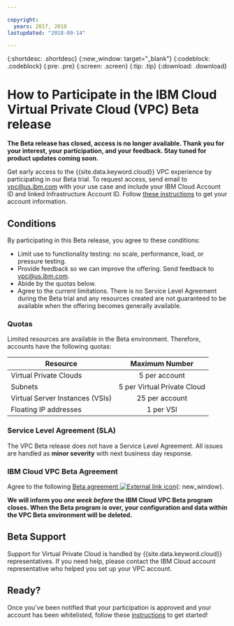 ```yaml
---

copyright:
  years: 2017, 2018
lastupdated: "2018-09-14"

---
```


{:shortdesc: .shortdesc}
{:new_window: target="_blank"}
{:codeblock: .codeblock}
{:pre: .pre}
{:screen: .screen}
{:tip: .tip}
{:download: .download}

# How to Participate in the IBM Cloud Virtual Private Cloud (VPC) Beta release

**The Beta release has closed, access is no longer available. Thank you for your interest, your participation, and your feedback. Stay tuned for product updates coming soon.**

Get early access to the {{site.data.keyword.cloud}} VPC experience by participating in our Beta trial. To request access, send email to [vpc@us.ibm.com](mailto:vpc@us.ibm.com) with your use case and include your IBM Cloud Account ID and linked Infrastructure Account ID. Follow [these instructions](how-to-get-account.html) to get your account information.

## Conditions

By participating in this Beta release, you agree to these conditions:

* Limit use to functionality testing: no scale, performance, load, or pressure testing.
* Provide feedback so we can improve the offering. Send feedback to [vpc@us.ibm.com](mailto:vpc@us.ibm.com).
* Abide by the quotas below.
* Agree to the current limitations. There is no Service Level Agreement during the Beta trial and any resources created are not guaranteed to be available when the offering becomes generally available.

### Quotas

Limited resources are available in the Beta environment. Therefore, accounts have the following quotas:

|   Resource     | Maximum Number |
| ------- | :------: |
| Virtual Private Clouds | 5 per account|
| Subnets | 5 per Virtual Private Cloud |
| Virtual Server Instances (VSIs) | 25 per account |
| Floating IP addresses | 1 per VSI |

### Service Level Agreement (SLA)

The VPC Beta release does not have a Service Level Agreement. All issues are handled as **minor severity** with next business day response.

### IBM Cloud VPC Beta Agreement

Agree to the following [Beta agreement ![External link icon](../../icons/launch-glyph.svg "External link icon")](https://public.dhe.ibm.com/cloud/bluemix/network/vpc/beta_agreement_for_use.pdf){: new_window}.

**We will inform you _one week before_ the IBM Cloud VPC Beta program closes. When the Beta program is over, your configuration and data within the VPC Beta environment will be deleted.**

## Beta Support

Support for Virtual Private Cloud is handled by {{site.data.keyword.cloud}} representatives. If you need help, please contact the IBM Cloud account representative who helped you set up your VPC account.

## Ready?

Once you've been notified that your participation is approved and your account has been whitelisted, follow these [instructions](getting-started.html) to get started!
